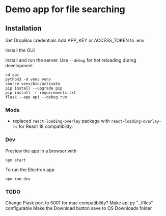 # Demo app for file searching


## Installation

Get DropBox credentials
Add APP_KEY or ACCESS_TOKEN to .env



Install the GUI

Install and run the server. Use `--debug` for hot reloading during development.

```
cd api
python3 -m venv venv
source venv/bin/activate
pip install --upgrade pip
pip install -r requirements.txt
flask --app api --debug run
```


### Mods 

- replaced `react-loading-overlay` package with `react-loading-overlay-ts` for React 18 compatibility.


### Dev

Preview the app in a browser with 
```
npm start
```


To run the Electron app
```
npm run dev
```



### TODO 
Change Flask port to 5001 for mac compatibility?
Make api.py "../files" configurable
Make the Download button save to OS Downloads folder
